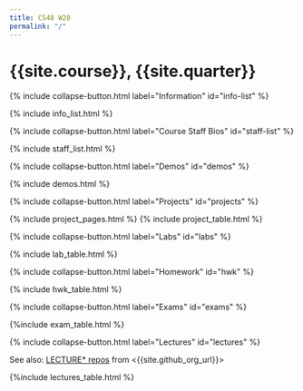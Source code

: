 ```yaml
---
title: CS48 W20
permalink: "/"
---
```


# {{site.course}}, {{site.quarter}}

{% include collapse-button.html label="Information" id="info-list" %}
<div class="collapse" id="info-list">
 <div class="card card-body">
  {% include info_list.html %}
 </div>
</div>

{% include collapse-button.html label="Course Staff Bios" id="staff-list" %}
<div class="collapse" id="staff-list">
 <div class="card card-body">
  {% include staff_list.html %}
 </div>
</div>

{% include collapse-button.html label="Demos" id="demos" %}
<div class="collapse" id="projects">
 <div class="card card-body">
     {% include demos.html %}
 </div>
</div>

{% include collapse-button.html label="Projects" id="projects" %}
<div class="collapse" id="projects">
 <div class="card card-body">
 {% include project_pages.html %}
 {% include project_table.html %}
 </div>
</div>

{% include collapse-button.html label="Labs" id="labs" %}
<div class="collapse" id="labs">
 <div class="card card-body">
 {% include lab_table.html %}
 </div>
</div>

{% include collapse-button.html label="Homework" id="hwk" %}
<div class="collapse" id="hwk">
 <div class="card card-body">
  {% include hwk_table.html %}
 </div>
</div>

{% include collapse-button.html label="Exams" id="exams" %}
<div class="collapse" id="exams">
 <div class="card card-body">
  {%include exam_table.html %}
 </div>
</div>

{% include collapse-button.html label="Lectures" id="lectures" %}
<div class="collapse" id="lectures">
 <div class="card card-body" markdown="1">

  See also: [LECTURE* repos]({{site.github_org_url}}?utf8=%E2%9C%93&q=LECTURE&type=&language=) from <{{site.github_org_url}}>
  
{%include lectures_table.html %}
 </div>
</div>
